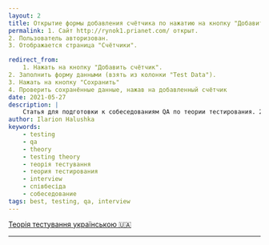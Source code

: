 ```yaml
---
layout: 2
title: Открытие формы добавления счётчика по нажатию на кнопку "Добавить счётчик"
permalink: 1. Сайт http://rynok1.prianet.com/ открыт. 
2. Пользователь авторизован.
3. Отображается страница "Счётчики".

redirect_from:
    1. Нажать на кнопку "Добавить счётчик".	
2. Заполнить форму данными (взять из колонки "Test Data"). 	
3. Нажать на кнопку "Сохранить"	
4. Проверить сохранённые данные, нажав на добавленный счётчик	
date: 2021-05-27
description: |
    Статья для подготовки к собеседованиям QA по теории тестирования. 25 тем. Объяснение сложных понятий простыми словами и на примерах.
author: Ilarion Halushka
keywords:
    - testing
    - qa
    - theory
    - testing theory
    - теорія тестування
    - теория тестирования
    - interview
    - співбесіда
    - собеседование
tags: best, testing, qa, interview
---
```


<div>
    <a class="lang-btn" href="/ua/testing-theory#main_content_wrap" target="_blank">Теорія тестування українською 🇺🇦</a>
</div>

-------
